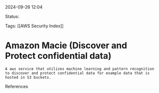 2024-09-26 12:04

Status:

Tags:
[[AWS Security Index]]

# Amazon Macie (Discover and Protect confidential data)

	A aws service that utilizes machine learning and pattern recognition to discover and protect confidential data for example data that is hosted in S3 buckets.

References 